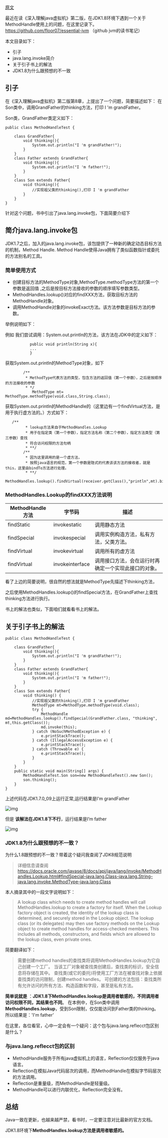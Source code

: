 [原文](https://my.oschina.net/floor/blog/1535062)

最近在读《深入理解java虚拟机》第二版，在JDK1.8环境下遇到一个关于MethodHandle使用上的问题，在这里记录下。<https://github.com/floor07/essential-jvm> （github jvm的读书笔记）

本文目录如下：

- 引子
- java.lang.invoke简介
- 关于引子书上的解法
- JDK1.8为什么跟预想的不一致





## 引子

在《深入理解java虚拟机》第二版第8章，上提出了一个问题，简要描述如下：
在Son类中，调用GrandFather的thinking方法，打印 I 'm grandFather。

Son类，GrandFather类定义如下：

```
public class MethodHandleTest {

	class GrandFather{
		void thinking(){
			System.out.println("I 'm grandFather!");
		}
	}
	class Father extends GrandFather{
		void thinking(){
			System.out.println("I 'm father!");
		}
	}
	class Son extends Father{
		void thinking(){
			//实现祖父类的thinking(),打印 I 'm grandFather
		}
	}
}
```

针对这个问题，书中引出了java.lang.invoke包，下面简要介绍下

 





## 简介java.lang.invoke包


JDK1.7之后，加入的java.lang.invoke包，该包提供了一种新的确定动态目标方法的机制，Method Handle.
Method Handle使得Java拥有了类似函数指针或委托的方法别名的工具。





### 简单使用方式

 

-  创建目标方法的MethodType对象,MethodType.methodType方法的第一个参数是返回值 ,之后是按目标方法接收的参数的顺序填写参数类型。  
-  MethodHandles.lookup()对应的findXXX方法，获取目标方法的MethodHandle对象。  
-  调用MethodHandle对象的invokeExact方法。该方法参数是目标方法的参数。  

举例说明如下：  

例如 我们尝试调用：System.out.println的方法，该方法在JDK中的定义如下：

```
           public void println(String x){
           ...
           }
```


获取System.out.println的MethodType对象，如下

```
        /**
         * MethodType代表方法的类型，包含方法的返回值（第一个参数），之后是按顺序的方法接收的参数
         * */
            MethodType mt= MethodType.methodType(void.class,String.class);
```

获取System.out.println的MethodHandle的（这里边有一个findVirtual方法，是用于执行虚方法的。）方式如下：

```
   /**
         * lookup方法来自于MethodHandles.Lookup
         * 用于在指定类（第一个参数），指定方法名称（第二个参数），指定方法类型（第三参数）查找
         * 符合访问权限的方法句柄
         * **/
        /**
         * 因为这里调用的是一个虚方法，
         * 按照java语言的规范，第一个参数是隐式的代表该该方法的接收者，就是this，这里由bindTo方法进行处理。
         * **/
        MethodHandles.lookup().findVirtual(receiver.getClass(),"println",mt).bindTo(receiver);
```





###  MethodHandles.Lookup的findXXX方法说明

| MethodHandle方法 | 字节码          | 描述                                                 |
| ---------------- | --------------- | ---------------------------------------------------- |
| findStatic       | invokestatic    | 调用静态方法                                         |
| findSpecial      | invokespecial   | 调用实例构造方法，私有方法，父类方法。               |
| findVirtual      | invokevirtual   | 调用所有的虚方法                                     |
| findVirtual      | invokeinterface | 调用接口方法，会在运行时再确定一个实现此接口的对象。 |

看了上边的简要说明，很自然的想法就是MethodType先描述下thinking方法，

之后使用MethodHandles.lookup()的findSpecial方法，在GrandFather上查找thinking方法进行执行。

书上的解法也类似，下面咱们就看看书上的解法。





## 关于引子书上的解法

 

```
public class MethodHandleTest {

	class GrandFather{
		void thinking(){
			System.out.println("I 'm grandFather!");
		}
	}
	class Father extends GrandFather{
		void thinking(){
			System.out.println("I 'm father!");
		}
	}
	class Son extends Father{
		void thinking() {
			//实现祖父类的thinking(),打印 I 'm grandFather
			MethodType mt=MethodType.methodType(void.class);
			try {
				MethodHandle md=MethodHandles.lookup().findSpecial(GrandFather.class, "thinking", mt,this.getClass());
				md.invoke(this);
			} catch (NoSuchMethodException e) {
				e.printStackTrace();
			} catch (IllegalAccessException e) {
				e.printStackTrace();
			} catch (Throwable e) {
				e.printStackTrace();
			}
		}
	}
	public static void main(String[] args) {
		MethodHandleTest.Son son=new MethodHandleTest().new Son();
		son.thinking();
	}
}
```

上述代码在JDK1.7.0_09上运行正常,运行结果是I'm grandFather

![img](https://static.oschina.net/uploads/space/2017/0911/123418_Hf0x_2296755.jpg)

但是 **该解法在JDK1.8下不行**，运行结果是I’m father

![img](https://static.oschina.net/uploads/space/2017/0911/123433_NW9Q_2296755.jpg)





### JDK1.8为什么跟预想的不一致？

为什么1.8跟预想的不一致？带着这个疑问我查阅了JDK8规范说明

> 详细信息请查阅
> <https://docs.oracle.com/javase/8/docs/api/java/lang/invoke/MethodHandles.Lookup.html#findSpecial-java.lang.Class-java.lang.String-java.lang.invoke.MethodType-java.lang.Class>  


 本人摘录其中的一段文字说明如下：  

>
>  A lookup class which needs to create method handles will call MethodHandles.lookup to create a factory for itself.
> When the Lookup factory object is created, the identity of the lookup class is determined, 
> and securely stored in the Lookup object. 
> The lookup class (or its delegates) may then use factory methods on the Lookup object to create method handles 
> for access-checked members. 
> This includes all methods, constructors, and fields which are allowed to the lookup class, even private ones. 

简要翻译如下：

>
> 需要创建method handles的查找类将调用MethodHandles.lookup为它自己创建一个工厂。
> 当该工厂对象被查找类创建后，查找类的标识，安全信息将存储在其中。
> 查找类(或它的委托)将使用工厂方法在被查找对象上依据查找类的访问限制，创建method handles。
> 可创建的方法包括：查找类所有允许访问的所有方法、构造函数和字段，甚至是私有方法。


**简单说就是** ：**JDK1.8下MethodHandles.lookup是调用者敏感的，不同调用者访问权限不同，其结果也不同**。
在本例中，在Son类中调用**MethodHandles.lookup**，受到Son限制，仅仅能访问到Father类的thinking。所以结果是：'I'm father'  

在这里，各位看官，心中一定会有一个疑问：这个包与java.lang.reflecct包区别是什么？





###   与java.lang.reflecct包的区别

 

- MethodHandle服务于所有java虚拟机上的语言，Reflection仅仅服务于java语言。
- Reflection在模拟Java代码层次的调用，而MethodHandle在模拟字节码层次的方法调用。
- Reflection是重量级，而MethodHandle是轻量级。
- MethodHandle可以进行内联优化，Reflection完全没有。





## 总结

Java一致在更新，也越来越严禁，看书时，一定要注意对比最新的官方文档。

JDK1.8环境下**MethodHandles.lookup方法是调用者敏感的。**